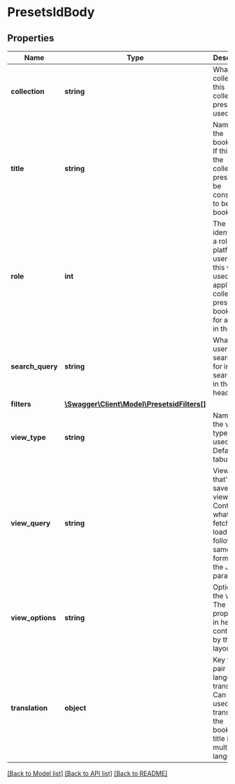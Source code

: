 # PresetsIdBody

## Properties
Name | Type | Description | Notes
------------ | ------------- | ------------- | -------------
**collection** | **string** | What collection this collection preset is used for. | 
**title** | **string** | Name for the bookmark. If this is set, the collection preset will be considered to be a bookmark. | [optional] 
**role** | **int** | The unique identifier of a role in the platform. If user is null, this will be used to apply the collection preset or bookmark for all users in the role. | [optional] 
**search_query** | **string** | What the user searched for in search/filter in the header bar. | [optional] 
**filters** | [**\Swagger\Client\Model\PresetsidFilters[]**](PresetsidFilters.md) |  | [optional] 
**view_type** | **string** | Name of the view type that is used. Defaults to tabular. | [optional] 
**view_query** | **string** | View query that&#x27;s saved per view type. Controls what data is fetched on load. These follow the same format as the JS SDK parameters. | [optional] 
**view_options** | **string** | Options of the views. The properties in here are controlled by the layout. | [optional] 
**translation** | **object** | Key value pair of language-translation. Can be used to translate the bookmark title in multiple languages. | [optional] 

[[Back to Model list]](../../README.md#documentation-for-models) [[Back to API list]](../../README.md#documentation-for-api-endpoints) [[Back to README]](../../README.md)

